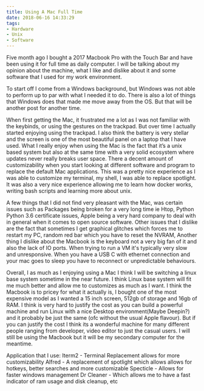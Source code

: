 ```yaml
---
title: Using A Mac Full Time
date: 2018-06-16 14:33:29
tags:
- Hardware
- Unix
- Software
---
```

Five month ago I bought a 2017 Macbook Pro with the Touch Bar and have been using it for full time as daily computer. I will be talking about my opinion about the machine, what I like and dislike about it and some software that I used for my work environment.
<!--more-->
To start off I come from a Windows background, but Windows was not able to perform up to par with what I needed it to do. There is also a lot of things that Windows does that made me move away from the OS. But that will be another post for another time.

When first getting the Mac, it frustrated me a lot as I was not familiar with the keybinds, or using the gestures on the trackpad. But over time I actually started enjoying using the trackpad. I also think the battery is very stellar and the screen is one of the most beautiful panel on a laptop that I have used.  What I really enjoy when using the Mac is the fact that it’s a unix based system but also at the same time with a very solid ecosystem where updates never really breaks user space. There a decent amount of customizability when you start looking at different software and program to replace the default Mac applications. This was a pretty nice experience as I was able to customize my terminal, my shell, I was able to replace spotlight. It was also a very nice experience allowing me to learn how docker works, writing bash scripts and learning more about unix.

A few things that I did not find very pleasant with the Mac, was certain issues such as Packages being broken for a very long time ie Htop, Python Python 3.6 certificate issues, Apple being a very hard company to deal with in general when it comes to open source software. Other issues that I dislike are the fact that sometimes I get graphical glitches which forces me to restart my PC, random red bar which you have to reset the NVRAM, Another thing I dislike about the Macbook is the keyboard not a very big fan of it and also the lack of IO ports. When trying to run a VM it's typically very slow and unresponsive. When you have a USB C with ethernet connection and your mac goes to sleep you have to reconnect or unpredictable behaviours.

Overall, I as much as I enjoying using a Mac I think I will be switching a linux base system sometime in the near future. I think Linux base system will fit me much better and allow me to customizes as much as I want. I think the Macbook is to pricey for what it actually is, I bought one of the most expensive model as I wanted a 15 inch screen, 512gb of storage and 16gb of RAM. I think is very hard to justify the cost as you can build a powerful machine and run Linux with a nice Desktop environment(Maybe Deepin?) and it probably be just the same (ofc without the usual Apple flavour). But if you can justify the cost I think its a wonderful machine for many different people ranging from developer, video editor to just the casual users. I will still be using the Macbook but it will be my secondary computer for the meantime.

Application that I use:
Iterm2 - Terminal Replacement allows for more customizability
Alfred - A replacement of spotlight which allows allows for hotkeys, better searches and more customizable
Specticle - Allows for faster windows management
Dr Cleaner - Which allows me to have a fast indicator of ram usage and disk cleanup, etc
